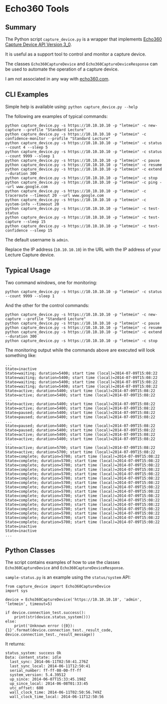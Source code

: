 # Echo360 Tools

## Summary

The Python script `capture_device.py` is a wrapper that implements [Echo360 Capture Device API Version 3_0](http://confluence.echo360.com/display/54/Capture+Appliance+API).

It is useful as a support tool to control and monitor a capture device.

The classes `Echo360CaptureDevice` and `Echo360CaptureDeviceResponse` can be used to automate the operation of a capture device.

I am not associated in any way with [echo360.com](http://echo360.com).

## CLI Examples

Simple help is available using:
`python capture_device.py --help`

The following are examples of typical commands:
```
python capture_device.py -s https://10.10.10.10 -p "letmein" -c new-capture --profile "Standard Lecture"
python capture_device.py -s https://10.10.10.10 -p "letmein" -c confidence-monitor --profile "Standard Lecture"
python capture_device.py -s https://10.10.10.10 -p "letmein" -c status --count 4 --sleep 5
python capture_device.py -s https://10.10.10.10 -p "letmein" -c status --count 9999 --sleep 1
python capture_device.py -s https://10.10.10.10 -p "letmein" -c pause
python capture_device.py -s https://10.10.10.10 -p "letmein" -c resume
python capture_device.py -s https://10.10.10.10 -p "letmein" -c extend --duration 300
python capture_device.py -s https://10.10.10.10 -p "letmein" -c stop
python capture_device.py -s https://10.10.10.10 -p "letmein" -c ping --url www.google.com
python capture_device.py -s https://10.10.10.10 -p "letmein" -c traceroute --timeout 20 --url www.google.com
python capture_device.py -s https://10.10.10.10 -p "letmein" -c system-info --timeout 20
python capture_device.py -s https://10.10.10.10 -p "letmein" -c test-status
python capture_device.py -s https://10.10.10.10 -p "letmein" -c test-capture --sleep 15
python capture_device.py -s https://10.10.10.10 -p "letmein" -c test-confidence --sleep 15
```
The default username is `admin`.

Replace the IP address (`10.10.10.10`) in the URL with the IP address of your Lecture Capture device.

## Typical Usage
Two command windows, one for monitoring:
```
python capture_device.py -s https://10.10.10.10 -p "letmein" -c status --count 9999 --sleep 1
```
And the other for the control commands:
```
python capture_device.py -s https://10.10.10.10 -p "letmein" -c new-capture --profile "Standard Lecture"
python capture_device.py -s https://10.10.10.10 -p "letmein" -c pause
python capture_device.py -s https://10.10.10.10 -p "letmein" -c resume
python capture_device.py -s https://10.10.10.10 -p "letmein" -c extend --duration 300
python capture_device.py -s https://10.10.10.10 -p "letmein" -c stop
```
The monitoring output while the commands above are executed will look something like:
```
...
State=inactive
State=waiting; duration=5400; start time (local)=2014-07-09T15:08:22
State=waiting; duration=5400; start time (local)=2014-07-09T15:08:22
State=waiting; duration=5400; start time (local)=2014-07-09T15:08:22
State=waiting; duration=5400; start time (local)=2014-07-09T15:08:22
State=active; duration=5400; start time (local)=2014-07-09T15:08:22
State=active; duration=5400; start time (local)=2014-07-09T15:08:22
...
State=active; duration=5400; start time (local)=2014-07-09T15:08:22
State=active; duration=5400; start time (local)=2014-07-09T15:08:22
State=paused; duration=5400; start time (local)=2014-07-09T15:08:22
State=paused; duration=5400; start time (local)=2014-07-09T15:08:22
...
State=paused; duration=5400; start time (local)=2014-07-09T15:08:22
State=paused; duration=5400; start time (local)=2014-07-09T15:08:22
State=active; duration=5400; start time (local)=2014-07-09T15:08:22
State=active; duration=5400; start time (local)=2014-07-09T15:08:22
...
State=active; duration=5700; start time (local)=2014-07-09T15:08:22
State=active; duration=5700; start time (local)=2014-07-09T15:08:22
State=complete; duration=5700; start time (local)=2014-07-09T15:08:22
State=complete; duration=5700; start time (local)=2014-07-09T15:08:22
State=complete; duration=5700; start time (local)=2014-07-09T15:08:22
State=complete; duration=5700; start time (local)=2014-07-09T15:08:22
State=complete; duration=5700; start time (local)=2014-07-09T15:08:22
State=complete; duration=5700; start time (local)=2014-07-09T15:08:22
State=complete; duration=5700; start time (local)=2014-07-09T15:08:22
State=complete; duration=5700; start time (local)=2014-07-09T15:08:22
State=complete; duration=5700; start time (local)=2014-07-09T15:08:22
State=complete; duration=5700; start time (local)=2014-07-09T15:08:22
State=complete; duration=5700; start time (local)=2014-07-09T15:08:22
State=complete; duration=5700; start time (local)=2014-07-09T15:08:22
State=complete; duration=5700; start time (local)=2014-07-09T15:08:22
State=complete; duration=5700; start time (local)=2014-07-09T15:08:22
State=complete; duration=5700; start time (local)=2014-07-09T15:08:22
State=complete; duration=5700; start time (local)=2014-07-09T15:08:22
State=inactive
State=inactive
...
```

## Python Classes

The script contains examples of how to use the classes `Echo360CaptureDevice` and `Echo360CaptureDeviceResponse`.

`sample-status.py` is an example using the `status/system` API:

```
from capture_device import Echo360CaptureDevice
import sys

device = Echo360CaptureDevice('https://10.10.10.10', 'admin', 'letmein', timeout=5)

if device.connection_test.success():
    print(str(device.status_system()))
else:
    print('Unknown error ({0}): {1}'.format(device.connection_test._result_code, device.connection_test._result_message))
 ```

It returns:
```
status_system: success Ok
Data: content_state: idle
  last_sync: 2014-06-11T02:50:41.276Z
  last_sync_local: 2014-06-11T12:50:41
  serial_number: ff-ff-08-00-ff-ff
  system_version: 5.4.39512
  up_since: 2014-06-07T15:33:45.198Z
  up_since_local: 2014-06-08T01:33:45
  utc_offset: 600
  wall_clock_time: 2014-06-11T02:50:56.749Z
  wall_clock_time_local: 2014-06-11T12:50:56
```
